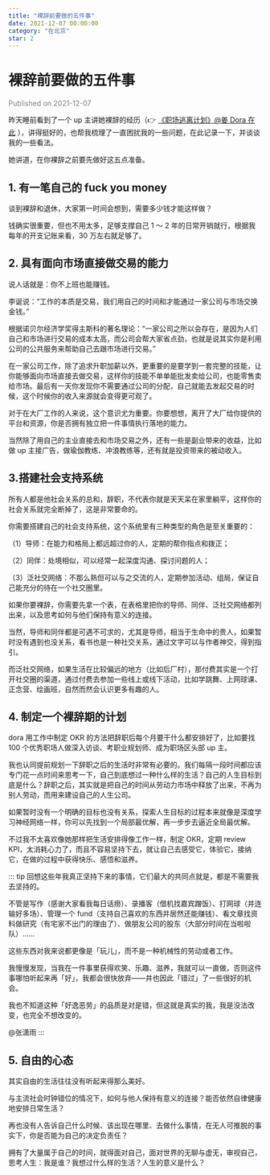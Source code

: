 ```yaml
---
title: "裸辞前要做的五件事"
date: 2021-12-07 00:00:00
category: "在北京"
star: 2
---
```


# 裸辞前要做的五件事

<font color=gray>Published on 2021-12-07</font>

昨天睡前看到了一个 up 主讲她裸辞的经历（👉 [《职场逃离计划》@姜 Dora 在此](https://www.bilibili.com/video/BV1yP4y137Gx) ），讲得挺好的，也帮我梳理了一直困扰我的一些问题，在此记录一下，并谈谈我的一些看法。

她讲道，在你裸辞之前要先做好这五点准备。

## 1. 有一笔自己的 fuck you money

谈到裸辞和退休，大家第一时间会想到，需要多少钱才能这样做？

钱确实很重要，但也不用太多，足够支撑自己 1 ～ 2 年的日常开销就行，根据我每年的开支记账来看，30 万左右就足够了。

## 2. 具有面向市场直接做交易的能力

说人话就是：你不上班也能赚钱。

李诞说：“工作的本质是交易，我们用自己的时间和才能通过一家公司与市场交换金钱。”

根据诺贝尔经济学奖得主斯科的著名理论：“一家公司之所以会存在，是因为人们自己和市场进行交易的成本太高，而公司会帮大家省点劲，也就是说其实你是利用公司的公共服务来帮助自己去跟市场进行交易。”

在一家公司工作，除了追求升职加薪以外，更重要的是要学到一套完整的技能，让你能够面向市场直接去做交易，这样你的技能不单单能批发卖给公司，也能零售卖给市场。最后有一天你发现你不需要通过公司的分配，自己就能去发起交易的时候，这个时候你的收入来源就会变得更可观了。

对于在大厂工作的人来说，这个意识尤为重要。你要想想，离开了大厂给你提供的平台和资源，你是否拥有独立把一件事情执行落地的能力。

当然除了用自己的主业直接去和市场交易之外，还有一些是副业带来的收益，比如做 up 主接广告，做瑜伽教练、冲浪教练等，还有就是投资带来的被动收入。

## 3.搭建社会支持系统

所有人都是他社会关系的总和，辞职，不代表你就是天天呆在家里躺平，这样你的社会关系就完全断掉了，这是非常要命的。

你需要搭建自己的社会支持系统，这个系统里有三种类型的角色是至关重要的：

（1）导师：在能力和格局上都远超过你的人，定期的帮你指点和拨正；

（2）同伴：处境相似，可以经常一起深度沟通、探讨问题的人；

（3）泛社交网络：不那么熟但可以与之交流的人，定期参加活动、组局，保证自己能充分的待在一个社交圈里。

如果你要裸辞，你需要先拿一个表，在表格里把你的导师、同伴、泛社交网络都列出来，以及思考如何与他们保持有意义的连接。

当然，导师和同伴都是可遇不可求的，尤其是导师，相当于生命中的贵人，如果暂时没有遇到也没关系，看书也是一种社交关系，通过文字可以与作者神交，得到指引。

而泛社交网络，如果生活在比较偏远的地方（比如后厂村），那付费其实是一个打开社交圈的渠道，通过付费去参加一些线上或线下活动，比如学跳舞、上网球课、正念营、绘画班，自然而然会认识更多有趣的人。

## 4. 制定一个裸辞期的计划

dora 用工作中制定 OKR 的方法把辞职后每个月要干什么都安排好了，比如要找 100 个优秀职场人做深入访谈、考职业规划师、成为职场区头部 up 主。

我也认同提前规划一下辞职之后的生活时非常有必要的。我们每隔一段时间都应该专门花一点时间来思考一下，自己到底想过一种什么样的生活？自己的人生目标到底是什么？辞职之后，其实就是把自己的时间从劳动力市场中释放了出来，不再为别人劳动，而用来建设自己的人生公司。

如果暂时没有一个明确的目标也没有关系，探索人生目标的过程本来就像是深度学习神经网络一样，你可以先找到一个局部最优解，再一步步去逼近全局最优解。

不过我不太喜欢像她那样把生活安排得像工作一样，制定 OKR，定期 review KPI，太消耗心力了，而且不容易坚持下去，就让自己去感受它，体验它，接纳它，在做的过程中获得快乐、感悟和滋养。

::: tip
回想这些年我真正坚持下来的事情，它们最大的共同点就是，都是不需要我去坚持的。

不管是写作（感谢大家看我每日话痨）、录播客（借机找嘉宾蹭饭）、打网球（并连输好多场）、管理一个 fund（支持自己喜欢的东西并居然还能赚钱）、看文章找资料做研究（有宅家不出门的理由了）、做朋友公司的股东（大部分时间在当啦啦队）……

这些东西对我来说都更像是「玩儿」，而不是一种机械性的劳动或者工作。

我慢慢发现，当我在一件事里获得欢笑、乐趣、滋养，我就可以一直做，否则这件事哪怕听起来再「好」，我都会很快放弃——并也因此「错过」了一些很好的机会。

我也不知道这种「好逸恶劳」的品质是对是错，但这就是真实的我，我是没法改变，也完全不想改变的。

@张潇雨
:::

## 5. 自由的心态

其实自由的生活往往没有听起来得那么美好。

与主流社会时钟错位的情况下，如何与他人保持有意义的连接？能否依然自律健康地安排日常生活？

再也没有人告诉自己什么时候、该出现在哪里、去做什么事情，在无人可推脱的事实下，你是否能为自己的决定负责任？

拥有了大量属于自己的时间，就得面对自己，面对世界的无聊与虚无，审视自己，思考人生：我是谁？我想过什么样的生活？人生的意义是什么？
